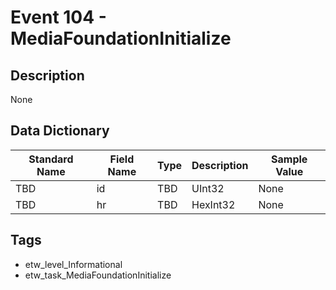 # Event 104 - MediaFoundationInitialize

## Description
None

## Data Dictionary
|Standard Name|Field Name|Type|Description|Sample Value|
|---|---|---|---|---|
|TBD|id|TBD|UInt32|None|None|
|TBD|hr|TBD|HexInt32|None|None|

## Tags
* etw_level_Informational
* etw_task_MediaFoundationInitialize